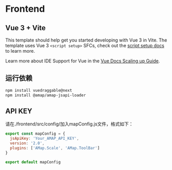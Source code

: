 # Frontend

## Vue 3 + Vite

This template should help get you started developing with Vue 3 in Vite. The template uses Vue 3 `<script setup>` SFCs, check out the [script setup docs](https://v3.vuejs.org/api/sfc-script-setup.html#sfc-script-setup) to learn more.

Learn more about IDE Support for Vue in the [Vue Docs Scaling up Guide](https://vuejs.org/guide/scaling-up/tooling.html#ide-support).

## 运行依赖

```bash
npm install vuedraggable@next
npm install @amap/amap-jsapi-loader
```

## API KEY

请在./frontend/src/config/加入mapConfig.js文件，格式如下：

```js
export const mapConfig = {
  jsApiKey: 'Your_AMAP_API_KEY',
  version: '2.0',
  plugins: ['AMap.Scale', 'AMap.ToolBar']
}

export default mapConfig 
```

